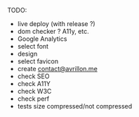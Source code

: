 TODO:

- live deploy (with release ?)
- dom checker ? A11y, etc.
- Google Analytics
- select font
- design
- select favicon
- create contact@avrillon.me
- check SEO
- check A11Y
- check W3C
- check perf
- tests size compressed/not compressed
